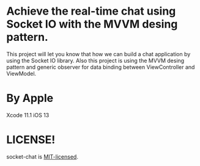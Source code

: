 # Achieve the real-time chat using Socket IO with the MVVM desing pattern.

This project will let you know that how we can build a chat application by using the Socket IO library. Also this project is using the MVVM desing pattern and generic observer for data binding between ViewController and ViewModel.


# By Apple 

Xcode 11.1
iOS 13

# LICENSE!

socket-chat is [MIT-licensed](/LICENSE).

